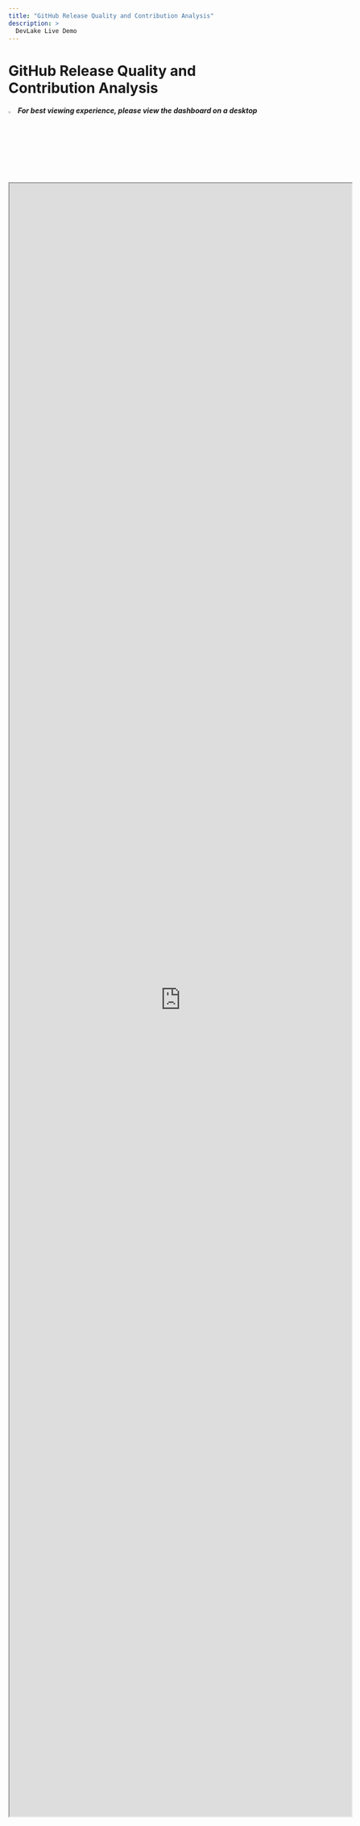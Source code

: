 ```yaml
---
title: "GitHub Release Quality and Contribution Analysis"
description: >
  DevLake Live Demo
---
```


# GitHub Release Quality and Contribution Analysis

<div className="info">
  <h5>
    <img
      src="https://user-images.githubusercontent.com/84442212/197146839-c2d116e6-e0b8-40a0-bb29-e51fb4805a81.png"
      alt=""
      width="3%"
    /> For best viewing experience, please view the dashboard on a desktop
  </h5>
</div>

<iframe src="https://grafana-lake.demo.devlake.io/grafana/d/2xuOaQUnk4/github_release_quality_and_contribution_analysis?orgId=1&from=now-6M&to=now" width="135%" height="3240px"></iframe>
